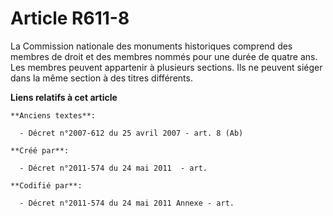 # Article R611-8

La Commission nationale des monuments historiques comprend des membres de droit et des membres nommés pour une durée de
quatre ans. Les membres peuvent appartenir à plusieurs sections. Ils ne peuvent siéger dans la même section à des titres
différents.

**Liens relatifs à cet article**

	**Anciens textes**:

	  - Décret n°2007-612 du 25 avril 2007 - art. 8 (Ab)

	**Créé par**:

	  - Décret n°2011-574 du 24 mai 2011  - art.

	**Codifié par**:

	  - Décret n°2011-574 du 24 mai 2011 Annexe - art.

